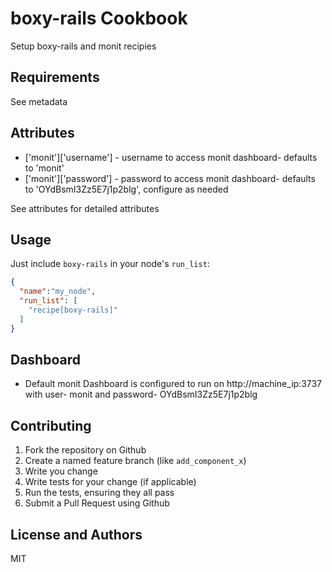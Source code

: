 boxy-rails Cookbook
====================
Setup boxy-rails and monit recipies

Requirements
------------
See metadata


Attributes
----------
* ['monit']['username'] - username to access monit dashboard- defaults to 'monit'
* ['monit']['password'] - password to access monit dashboard- defaults to 'OYdBsmI3Zz5E7j1p2blg', configure as needed

See attributes for detailed attributes


Usage
-----
Just include `boxy-rails` in your node's `run_list`:

```json
{
  "name":"my_node",
  "run_list": [
    "recipe[boxy-rails]"
  ]
}
```

Dashboard
---------
* Default monit Dashboard is configured to run on http://machine_ip:3737 with user- monit and password- OYdBsmI3Zz5E7j1p2blg
 

Contributing
------------


1. Fork the repository on Github
2. Create a named feature branch (like `add_component_x`)
3. Write you change
4. Write tests for your change (if applicable)
5. Run the tests, ensuring they all pass
6. Submit a Pull Request using Github

License and Authors
-------------------
MIT
